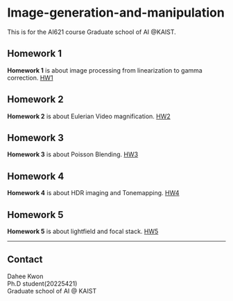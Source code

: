 # Image-generation-and-manipulation
This is for the AI621 course Graduate school of AI @KAIST. 



## Homework 1
**Homework 1** is about image processing from linearization to gamma correction. [HW1](Homework1.md)

## Homework 2 
**Homework 2** is about Eulerian Video magnification. [HW2](Homework2.md)

## Homework 3
**Homework 3** is about Poisson Blending. [HW3](Homework3.md)

## Homework 4
**Homework 4** is about HDR imaging and Tonemapping. [HW4](Homework4.md)

## Homework 5
**Homework 5** is about lightfield and focal stack. [HW5](Homework5.md)

-------------------------------------------------
## Contact
Dahee Kwon \
Ph.D student(20225421) \
Graduate school of AI @ KAIST 

